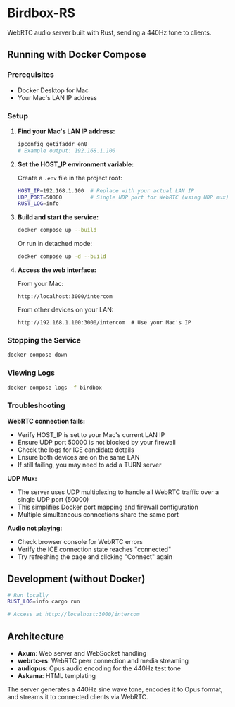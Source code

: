 # Birdbox-RS

WebRTC audio server built with Rust, sending a 440Hz tone to clients.

## Running with Docker Compose

### Prerequisites

- Docker Desktop for Mac
- Your Mac's LAN IP address

### Setup

1. **Find your Mac's LAN IP address:**
   ```bash
   ipconfig getifaddr en0
   # Example output: 192.168.1.100
   ```

2. **Set the HOST_IP environment variable:**
   
   Create a `.env` file in the project root:
   ```bash
   HOST_IP=192.168.1.100  # Replace with your actual LAN IP
   UDP_PORT=50000         # Single UDP port for WebRTC (using UDP mux)
   RUST_LOG=info
   ```

3. **Build and start the service:**
   ```bash
   docker compose up --build
   ```

   Or run in detached mode:
   ```bash
   docker compose up -d --build
   ```

4. **Access the web interface:**
   
   From your Mac:
   ```
   http://localhost:3000/intercom
   ```
   
   From other devices on your LAN:
   ```
   http://192.168.1.100:3000/intercom  # Use your Mac's IP
   ```

### Stopping the Service

```bash
docker compose down
```

### Viewing Logs

```bash
docker compose logs -f birdbox
```

### Troubleshooting

**WebRTC connection fails:**
- Verify HOST_IP is set to your Mac's current LAN IP
- Ensure UDP port 50000 is not blocked by your firewall
- Check the logs for ICE candidate details
- Ensure both devices are on the same LAN
- If still failing, you may need to add a TURN server

**UDP Mux:**
- The server uses UDP multiplexing to handle all WebRTC traffic over a single UDP port (50000)
- This simplifies Docker port mapping and firewall configuration
- Multiple simultaneous connections share the same port

**Audio not playing:**
- Check browser console for WebRTC errors
- Verify the ICE connection state reaches "connected"
- Try refreshing the page and clicking "Connect" again

## Development (without Docker)

```bash
# Run locally
RUST_LOG=info cargo run

# Access at http://localhost:3000/intercom
```

## Architecture

- **Axum**: Web server and WebSocket handling
- **webrtc-rs**: WebRTC peer connection and media streaming
- **audiopus**: Opus audio encoding for the 440Hz test tone
- **Askama**: HTML templating

The server generates a 440Hz sine wave tone, encodes it to Opus format, and streams it to connected clients via WebRTC.

